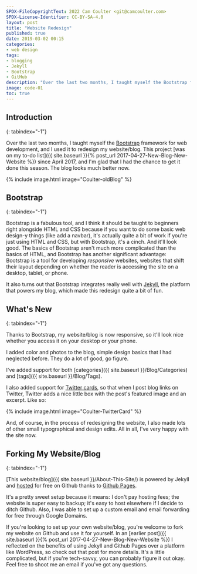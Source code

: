 ```yaml
---
SPDX-FileCopyrightText: 2022 Cam Coulter <git@camcoulter.com>
SPDX-License-Identifier: CC-BY-SA-4.0
layout: post
title: "Website Redesign"
published: true
date: 2019-03-02 00:15
categories:
- web design
tags:
- blogging
- Jekyll
- Bootstrap
- GitHub
description: "Over the last two months, I taught myself the Bootstrap framework for web development, and I used it to redesign my website/blog."
image: code-01
toc: true
---
```


## Introduction
{: tabindex="-1"}

Over the last two months, I taught myself the [Bootstrap](https://en.wikipedia.org/wiki/Bootstrap_(front-end_framework)) framework for web development, and I used it to redesign my website/blog. This project [was on my to-do list]({{ site.baseurl }}{% post_url 2017-04-27-New-Blog-New-Website %}) since April 2017, and I'm glad that I had the chance to get it done this season. The blog looks much better now.

{% include image.html image="Coulter-oldBlog" %}

## Bootstrap
{: tabindex="-1"}

Bootstrap is a fabulous tool, and I think it should be taught to beginners right alongside HTML and CSS because if you want to do some basic web design-y things (like add a navbar), it's actually quite a bit of work if you're just using HTML and CSS, but with Bootstrap, it's a cinch. And it'll look good. The basics of Bootstrap aren't much more complicated than the basics of HTML, and Bootstrap has another significant advantage: Bootstrap is a tool for developing *responsive* websites, websites that shift their layout depending on whether the reader is accessing the site on a desktop, tablet, or phone.

It also turns out that Bootstrap integrates really well with [Jekyll](https://jekyllrb.com/), the platform that powers my blog, which made this redesign quite a bit of fun.

## What's New
{: tabindex="-1"}

Thanks to Bootstrap, my website/blog is now responsive, so it'll look nice whether you access it on your desktop or your phone.

I added color and photos to the blog, simple design basics that I had neglected before. They do a lot of good, go figure.

I've added support for both [categories]({{ site.baseurl }}/Blog/Categories) and [tags]({{ site.baseurl }}/Blog/Tags).

I also added support for [Twitter cards](https://developer.twitter.com/en/docs/tweets/optimize-with-cards/overview/abouts-cards), so that when I post blog links on Twitter, Twitter adds a nice little box with the post's featured image and an excerpt. Like so:

{% include image.html image="Coulter-TwitterCard" %}

And, of course, in the process of redesigning the website, I also made lots of other small typographical and design edits. All in all, I've very happy with the site now.

## Forking My Website/Blog
{: tabindex="-1"}

[This website/blog]({{ site.baseurl }}/About-This-Site/) is powered by Jekyll and [hosted](https://github.com/cncoulter/cncoulter.github.io) for free on Github thanks to [Github Pages](https://pages.github.com/).

It's a pretty sweet setup because it means: I don't pay hosting fees; the website is super easy to backup; it's easy to host elsewhere if I decide to ditch Github. Also, I was able to set up a custom email and email forwarding for free through Google Domains.

If you're looking to set up your own website/blog, you're welcome to fork my website on Github and use it for yourself. In an [earlier post]({{ site.baseurl }}{% post_url 2017-04-27-New-Blog-New-Website %}) I reflected on the benefits of using Jekyll and Github Pages over a platform like WordPress, so check out that post for more details. It's a little complicated, but if you're tech-savvy, you can probably figure it out okay. Feel free to shoot me an email if you've got any questions.
